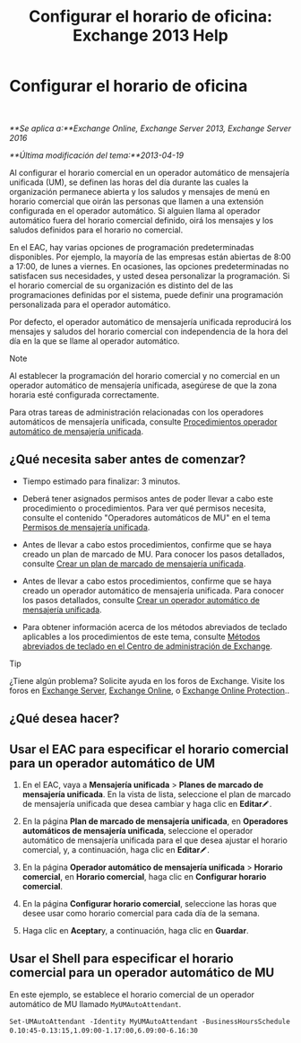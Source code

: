 ﻿---
title: 'Configurar el horario de oficina: Exchange 2013 Help'
TOCTitle: Configurar el horario de oficina
ms:assetid: 96b4be99-af94-4fa4-959a-48413387a044
ms:mtpsurl: https://technet.microsoft.com/es-es/library/Bb232133(v=EXCHG.150)
ms:contentKeyID: 49895792
ms.date: 05/22/2018
mtps_version: v=EXCHG.150
ms.translationtype: MT
---

# Configurar el horario de oficina

 

_**Se aplica a:**Exchange Online, Exchange Server 2013, Exchange Server 2016_

_**Última modificación del tema:**2013-04-19_

Al configurar el horario comercial en un operador automático de mensajería unificada (UM), se definen las horas del día durante las cuales la organización permanece abierta y los saludos y mensajes de menú en horario comercial que oirán las personas que llamen a una extensión configurada en el operador automático. Si alguien llama al operador automático fuera del horario comercial definido, oirá los mensajes y los saludos definidos para el horario no comercial.

En el EAC, hay varias opciones de programación predeterminadas disponibles. Por ejemplo, la mayoría de las empresas están abiertas de 8:00 a 17:00, de lunes a viernes. En ocasiones, las opciones predeterminadas no satisfacen sus necesidades, y usted desea personalizar la programación. Si el horario comercial de su organización es distinto del de las programaciones definidas por el sistema, puede definir una programación personalizada para el operador automático.

Por defecto, el operador automático de mensajería unificada reproducirá los mensajes y saludos del horario comercial con independencia de la hora del día en la que se llame al operador automático.


> [!NOTE]
> Al establecer la programación del horario comercial y no comercial en un operador automático de mensajería unificada, asegúrese de que la zona horaria esté configurada correctamente.



Para otras tareas de administración relacionadas con los operadores automáticos de mensajería unificada, consulte [Procedimientos operador automático de mensajería unificada](um-auto-attendant-procedures-exchange-2013-help.md).

## ¿Qué necesita saber antes de comenzar?

  - Tiempo estimado para finalizar: 3 minutos.

  - Deberá tener asignados permisos antes de poder llevar a cabo este procedimiento o procedimientos. Para ver qué permisos necesita, consulte el contenido "Operadores automáticos de MU" en el tema [Permisos de mensajería unificada](unified-messaging-permissions-exchange-2013-help.md).

  - Antes de llevar a cabo estos procedimientos, confirme que se haya creado un plan de marcado de MU. Para conocer los pasos detallados, consulte [Crear un plan de marcado de mensajería unificada](create-a-um-dial-plan-exchange-2013-help.md).

  - Antes de llevar a cabo estos procedimientos, confirme que se haya creado un operador automático de mensajería unificada. Para conocer los pasos detallados, consulte [Crear un operador automático de mensajería unificada](create-a-um-auto-attendant-exchange-2013-help.md).

  - Para obtener información acerca de los métodos abreviados de teclado aplicables a los procedimientos de este tema, consulte [Métodos abreviados de teclado en el Centro de administración de Exchange](keyboard-shortcuts-in-the-exchange-admin-center-exchange-online-protection-help.md).


> [!TIP]
> ¿Tiene algún problema? Solicite ayuda en los foros de Exchange. Visite los foros en <A href="https://go.microsoft.com/fwlink/p/?linkid=60612">Exchange Server</A>, <A href="https://go.microsoft.com/fwlink/p/?linkid=267542">Exchange Online</A>, o <A href="https://go.microsoft.com/fwlink/p/?linkid=285351">Exchange Online Protection</A>..



## ¿Qué desea hacer?

## Usar el EAC para especificar el horario comercial para un operador automático de UM

1.  En el EAC, vaya a **Mensajería unificada** \> **Planes de marcado de mensajería unificada**. En la vista de lista, seleccione el plan de marcado de mensajería unificada que desea cambiar y haga clic en **Editar**![Icono Editar](images/Bb124582.6f53ccb2-1f13-4c02-bea0-30690e6ea71d(EXCHG.150).gif "Icono Editar").

2.  En la página **Plan de marcado de mensajería unificada**, en **Operadores automáticos de mensajería unificada**, seleccione el operador automático de mensajería unificada para el que desea ajustar el horario comercial, y, a continuación, haga clic en **Editar**![Icono Editar](images/Bb124582.6f53ccb2-1f13-4c02-bea0-30690e6ea71d(EXCHG.150).gif "Icono Editar").

3.  En la página **Operador automático de mensajería unificada** \> **Horario comercial**, en **Horario comercial**, haga clic en **Configurar horario comercial**.

4.  En la página **Configurar horario comercial**, seleccione las horas que desee usar como horario comercial para cada día de la semana.

5.  Haga clic en **Aceptar**y, a continuación, haga clic en **Guardar**.

## Usar el Shell para especificar el horario comercial para un operador automático de MU

En este ejemplo, se establece el horario comercial de un operador automático de MU llamado `MyUMAutoAttendant`.

    Set-UMAutoAttendant -Identity MyUMAutoAttendant -BusinessHoursSchedule 0.10:45-0.13:15,1.09:00-1.17:00,6.09:00-6.16:30

